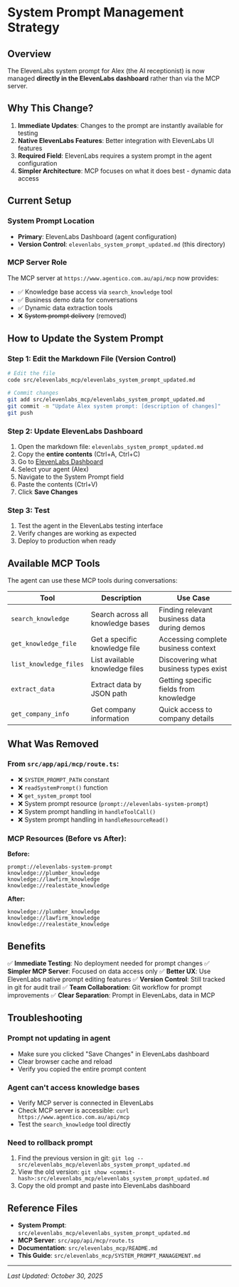 # System Prompt Management Strategy

## Overview

The ElevenLabs system prompt for Alex (the AI receptionist) is now managed **directly in the ElevenLabs dashboard** rather than via the MCP server.

## Why This Change?

1. **Immediate Updates**: Changes to the prompt are instantly available for testing
2. **Native ElevenLabs Features**: Better integration with ElevenLabs UI features
3. **Required Field**: ElevenLabs requires a system prompt in the agent configuration
4. **Simpler Architecture**: MCP focuses on what it does best - dynamic data access

## Current Setup

### System Prompt Location
- **Primary**: ElevenLabs Dashboard (agent configuration)
- **Version Control**: `elevenlabs_system_prompt_updated.md` (this directory)

### MCP Server Role
The MCP server at `https://www.agentico.com.au/api/mcp` now provides:
- ✅ Knowledge base access via `search_knowledge` tool
- ✅ Business demo data for conversations
- ✅ Dynamic data extraction tools
- ❌ ~~System prompt delivery~~ (removed)

## How to Update the System Prompt

### Step 1: Edit the Markdown File (Version Control)
```bash
# Edit the file
code src/elevenlabs_mcp/elevenlabs_system_prompt_updated.md

# Commit changes
git add src/elevenlabs_mcp/elevenlabs_system_prompt_updated.md
git commit -m "Update Alex system prompt: [description of changes]"
git push
```

### Step 2: Update ElevenLabs Dashboard
1. Open the markdown file: `elevenlabs_system_prompt_updated.md`
2. Copy the **entire contents** (Ctrl+A, Ctrl+C)
3. Go to [ElevenLabs Dashboard](https://elevenlabs.io/app/conversational-ai)
4. Select your agent (Alex)
5. Navigate to the System Prompt field
6. Paste the contents (Ctrl+V)
7. Click **Save Changes**

### Step 3: Test
1. Test the agent in the ElevenLabs testing interface
2. Verify changes are working as expected
3. Deploy to production when ready

## Available MCP Tools

The agent can use these MCP tools during conversations:

| Tool | Description | Use Case |
|------|-------------|----------|
| `search_knowledge` | Search across all knowledge bases | Finding relevant business data during demos |
| `get_knowledge_file` | Get a specific knowledge file | Accessing complete business context |
| `list_knowledge_files` | List available knowledge files | Discovering what business types exist |
| `extract_data` | Extract data by JSON path | Getting specific fields from knowledge |
| `get_company_info` | Get company information | Quick access to company details |

## What Was Removed

### From `src/app/api/mcp/route.ts`:
- ❌ `SYSTEM_PROMPT_PATH` constant
- ❌ `readSystemPrompt()` function
- ❌ `get_system_prompt` tool
- ❌ System prompt resource (`prompt://elevenlabs-system-prompt`)
- ❌ System prompt handling in `handleToolCall()`
- ❌ System prompt handling in `handleResourceRead()`

### MCP Resources (Before vs After):

**Before:**
```
prompt://elevenlabs-system-prompt
knowledge://plumber_knowledge
knowledge://lawfirm_knowledge
knowledge://realestate_knowledge
```

**After:**
```
knowledge://plumber_knowledge
knowledge://lawfirm_knowledge
knowledge://realestate_knowledge
```

## Benefits

✅ **Immediate Testing**: No deployment needed for prompt changes
✅ **Simpler MCP Server**: Focused on data access only
✅ **Better UX**: Use ElevenLabs native prompt editing features
✅ **Version Control**: Still tracked in git for audit trail
✅ **Team Collaboration**: Git workflow for prompt improvements
✅ **Clear Separation**: Prompt in ElevenLabs, data in MCP

## Troubleshooting

### Prompt not updating in agent
- Make sure you clicked "Save Changes" in ElevenLabs dashboard
- Clear browser cache and reload
- Verify you copied the entire prompt content

### Agent can't access knowledge bases
- Verify MCP server is connected in ElevenLabs
- Check MCP server is accessible: `curl https://www.agentico.com.au/api/mcp`
- Test the `search_knowledge` tool directly

### Need to rollback prompt
1. Find the previous version in git: `git log -- src/elevenlabs_mcp/elevenlabs_system_prompt_updated.md`
2. View the old version: `git show <commit-hash>:src/elevenlabs_mcp/elevenlabs_system_prompt_updated.md`
3. Copy the old prompt and paste into ElevenLabs dashboard

## Reference Files

- **System Prompt**: `src/elevenlabs_mcp/elevenlabs_system_prompt_updated.md`
- **MCP Server**: `src/app/api/mcp/route.ts`
- **Documentation**: `src/elevenlabs_mcp/README.md`
- **This Guide**: `src/elevenlabs_mcp/SYSTEM_PROMPT_MANAGEMENT.md`

---

*Last Updated: October 30, 2025*

